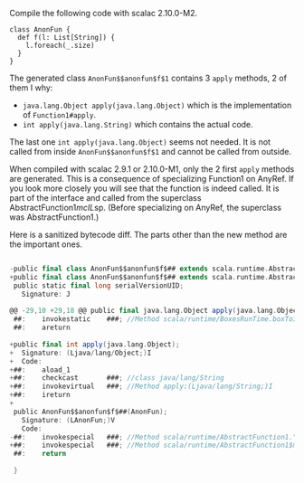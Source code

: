 Compile the following code with scalac 2.10.0-M2.

```none
class AnonFun {
  def f(l: List[String]) {
    l.foreach(_.size)
  }
}
```

The generated class `AnonFun$$anonfun$f$1` contains 3 `apply` methods, 2 of them I why:
- `java.lang.Object apply(java.lang.Object)` which is the implementation of `Function1#apply`.
- `int apply(java.lang.String)` which contains the actual code.

The last one `int apply(java.lang.Object)` seems not needed. It is not called from inside `AnonFun$$anonfun$f$1` and cannot be called from outside.

When compiled with scalac 2.9.1 or 2.10.0-M1, only the 2 first `apply` methods are generated.
This is a consequence of specializing Function1 on AnyRef.  If you look more closely you will see that the function is indeed called.  It is part of the interface and called from the superclass AbstractFunction1$mcIL$sp. (Before specializing on AnyRef, the superclass was AbstractFunction1.)

Here is a sanitized bytecode diff.  The parts other than the new method are the important ones.
```scala

-public final class AnonFun$$anonfun$f$## extends scala.runtime.AbstractFunction1 implements scala.Serializable{
+public final class AnonFun$$anonfun$f$## extends scala.runtime.AbstractFunction1$mcIL$sp implements scala.Serializable{
 public static final long serialVersionUID;
   Signature: J
 
@@ -29,10 +29,18 @@ public final java.lang.Object apply(java.lang.Object);
 ##:    invokestatic    ###; //Method scala/runtime/BoxesRunTime.boxToInteger:(I)Ljava/lang/Integer;
 ##:    areturn
 
+public final int apply(java.lang.Object);
+  Signature: (Ljava/lang/Object;)I
+  Code:
+##:    aload_1
+##:    checkcast       ###; //class java/lang/String
+##:    invokevirtual   ###; //Method apply:(Ljava/lang/String;)I
+##:    ireturn
+
 public AnonFun$$anonfun$f$##(AnonFun);
   Signature: (LAnonFun;)V
   Code:
-##:    invokespecial   ###; //Method scala/runtime/AbstractFunction1."<init>":()V
+##:    invokespecial   ###; //Method scala/runtime/AbstractFunction1$mcIL$sp."<init>":()V
 ##:    return
 
 }
```

